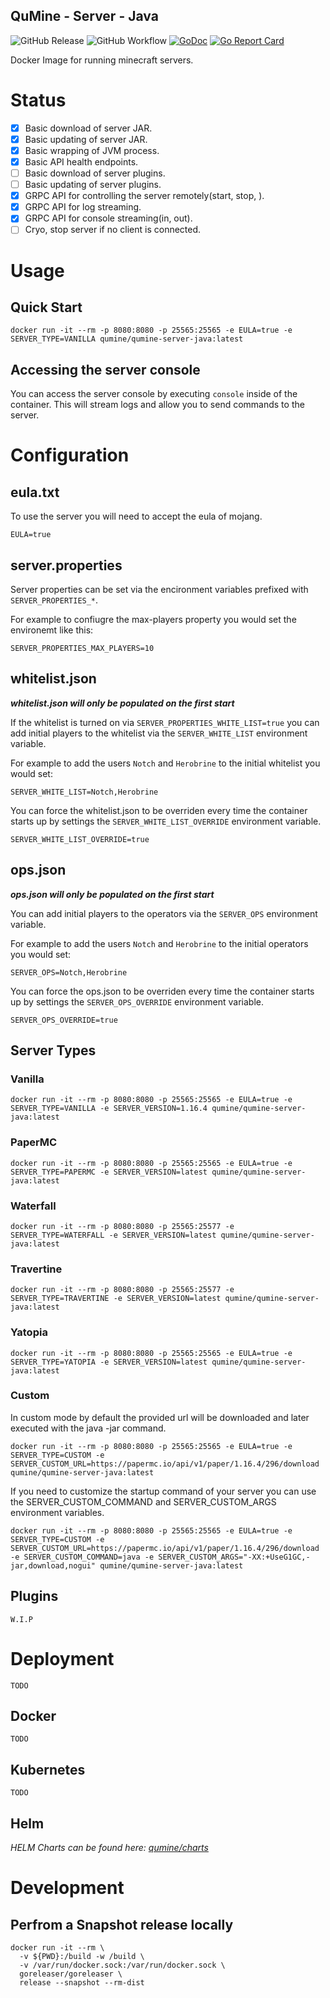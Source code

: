 QuMine - Server - Java
---
![GitHub Release](https://img.shields.io/github/v/release/qumine/qumine-server-java)
![GitHub Workflow](https://img.shields.io/github/workflow/status/qumine/qumine-server-java/release)
[![GoDoc](https://godoc.org/github.com/qumine/qumine-server-java?status.svg)](https://godoc.org/github.com/qumine/qumine-server-java)
[![Go Report Card](https://goreportcard.com/badge/github.com/qumine/qumine-server-java)](https://goreportcard.com/report/github.com/qumine/qumine-server-java)

Docker Image for running minecraft servers.

# Status

- [X] Basic download of server JAR.
- [X] Basic updating of server JAR.
- [X] Basic wrapping of JVM process.
- [X] Basic API health endpoints.
- [ ] Basic download of server plugins.
- [ ] Basic updating of server plugins.
- [X] GRPC API for controlling the server remotely(start, stop, ).
- [X] GRPC API for log streaming.
- [X] GRPC API for console streaming(in, out).
- [ ] Cryo, stop server if no client is connected.

# Usage

## Quick Start

```
docker run -it --rm -p 8080:8080 -p 25565:25565 -e EULA=true -e SERVER_TYPE=VANILLA qumine/qumine-server-java:latest
```

## Accessing the server console

You can access the server console by executing ```console``` inside of the container. This will stream logs and allow you to send commands to the server.

# Configuration

## eula.txt

To use the server you will need to accept the eula of mojang.
```
EULA=true
```

## server.properties

Server properties can be set via the encironment variables prefixed with ```SERVER_PROPERTIES_*```.

For example to confiugre the max-players property you would set the environemt like this:
```
SERVER_PROPERTIES_MAX_PLAYERS=10
```

## whitelist.json

***whitelist.json will only be populated on the first start***

If the whitelist is turned on via ```SERVER_PROPERTIES_WHITE_LIST=true``` you can add initial players to the whitelist via the ```SERVER_WHITE_LIST``` environment variable.

For example to add the users ```Notch``` and ```Herobrine``` to the initial whitelist you would set:
```
SERVER_WHITE_LIST=Notch,Herobrine
```

You can force the whitelist.json to be overriden every time the container starts up by settings the ```SERVER_WHITE_LIST_OVERRIDE``` environment variable.
```
SERVER_WHITE_LIST_OVERRIDE=true
```

## ops.json

***ops.json will only be populated on the first start***

You can add initial players to the operators via the ```SERVER_OPS``` environment variable.

For example to add the users ```Notch``` and ```Herobrine``` to the initial operators you would set:
```
SERVER_OPS=Notch,Herobrine
```

You can force the ops.json to be overriden every time the container starts up by settings the ```SERVER_OPS_OVERRIDE``` environment variable.
```
SERVER_OPS_OVERRIDE=true
```

## Server Types

### Vanilla

```
docker run -it --rm -p 8080:8080 -p 25565:25565 -e EULA=true -e SERVER_TYPE=VANILLA -e SERVER_VERSION=1.16.4 qumine/qumine-server-java:latest
```

### PaperMC

```
docker run -it --rm -p 8080:8080 -p 25565:25565 -e EULA=true -e SERVER_TYPE=PAPERMC -e SERVER_VERSION=latest qumine/qumine-server-java:latest
```

### Waterfall

```
docker run -it --rm -p 8080:8080 -p 25565:25577 -e SERVER_TYPE=WATERFALL -e SERVER_VERSION=latest qumine/qumine-server-java:latest
```

### Travertine

```
docker run -it --rm -p 8080:8080 -p 25565:25577 -e SERVER_TYPE=TRAVERTINE -e SERVER_VERSION=latest qumine/qumine-server-java:latest
```

### Yatopia

```
docker run -it --rm -p 8080:8080 -p 25565:25565 -e EULA=true -e SERVER_TYPE=YATOPIA -e SERVER_VERSION=latest qumine/qumine-server-java:latest
```

### Custom

In custom mode by default the provided url will be downloaded and later executed with the java -jar command.
```
docker run -it --rm -p 8080:8080 -p 25565:25565 -e EULA=true -e SERVER_TYPE=CUSTOM -e SERVER_CUSTOM_URL=https://papermc.io/api/v1/paper/1.16.4/296/download qumine/qumine-server-java:latest
```

If you need to customize the startup command of your server you can use the SERVER_CUSTOM_COMMAND and SERVER_CUSTOM_ARGS environment variables.
```
docker run -it --rm -p 8080:8080 -p 25565:25565 -e EULA=true -e SERVER_TYPE=CUSTOM -e SERVER_CUSTOM_URL=https://papermc.io/api/v1/paper/1.16.4/296/download -e SERVER_CUSTOM_COMMAND=java -e SERVER_CUSTOM_ARGS="-XX:+UseG1GC,-jar,download,nogui" qumine/qumine-server-java:latest
```

## Plugins

```
W.I.P
```

# Deployment

```
TODO
```

## Docker

```
TODO
```

## Kubernetes

```
TODO
```

## Helm

*HELM Charts can be found here: [qumine/charts](https://github.com/qumine/charts)*

# Development

## Perfrom a Snapshot release locally

```
docker run -it --rm \
  -v ${PWD}:/build -w /build \
  -v /var/run/docker.sock:/var/run/docker.sock \
  goreleaser/goreleaser \
  release --snapshot --rm-dist
```